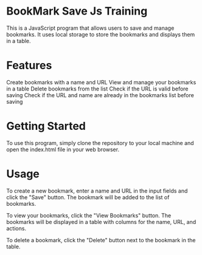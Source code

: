 # BookMark Save Js Training
This is a JavaScript program that allows users to save and manage bookmarks. It uses local storage to store the bookmarks and displays them in a table.
# Features
Create bookmarks with a name and URL
View and manage your bookmarks in a table
Delete bookmarks from the list
Check if the URL is valid before saving
Check if the URL and name are already in the bookmarks list before saving
# Getting Started
To use this program, simply clone the repository to your local machine and open the 
index.html  file in your web browser.

# Usage
To create a new bookmark, enter a name and URL in the input fields and click the "Save" button. The bookmark will be added to the list of bookmarks.

To view your bookmarks, click the "View Bookmarks" button. The bookmarks will be displayed in a table with columns for the name, URL, and actions.

To delete a bookmark, click the "Delete" button next to the bookmark in the table.